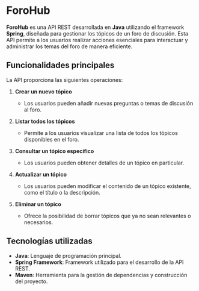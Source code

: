 # ForoHub

**ForoHub** es una API REST desarrollada en **Java** utilizando el framework **Spring**, diseñada para gestionar los tópicos de un foro de discusión. Esta API permite a los usuarios realizar acciones esenciales para interactuar y administrar los temas del foro de manera eficiente.

## Funcionalidades principales

La API proporciona las siguientes operaciones:

1. **Crear un nuevo tópico**
   - Los usuarios pueden añadir nuevas preguntas o temas de discusión al foro.

2. **Listar todos los tópicos**
   - Permite a los usuarios visualizar una lista de todos los tópicos disponibles en el foro.

3. **Consultar un tópico específico**
   - Los usuarios pueden obtener detalles de un tópico en particular.

4. **Actualizar un tópico**
   - Los usuarios pueden modificar el contenido de un tópico existente, como el título o la descripción.

5. **Eliminar un tópico**
   - Ofrece la posibilidad de borrar tópicos que ya no sean relevantes o necesarios.

## Tecnologías utilizadas

- **Java**: Lenguaje de programación principal.
- **Spring Framework**: Framework utilizado para el desarrollo de la API REST.
- **Maven**: Herramienta para la gestión de dependencias y construcción del proyecto.


